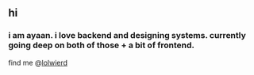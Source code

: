 ## hi

### i am ayaan. i love backend and designing systems. currently going deep on both of those + a bit of frontend.

find me @[lolwierd](https://lolwierd.pages.dev/)

